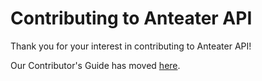 # Contributing to Anteater API

Thank you for your interest in contributing to Anteater API!

Our Contributor's Guide has moved [here](https://docs.icssc.club/ppapi/contributors-guide/getting-started).
